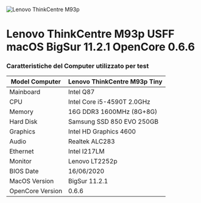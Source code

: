 ![Lenovo ThinkCentre M93p](https://github.com/danieleneroni/lenovo-thinkcentre-m93p-usff-macos/blob/m93p_usff.jpg?raw=true)

# Lenovo ThinkCentre M93p USFF macOS BigSur 11.2.1 OpenCore 0.6.6


### **Caratteristiche del Computer utilizzato per test**

|Model Computer |Lenovo ThinkCentre M93p Tiny|
|------ | ------ |
|Mainboard| Intel Q87|
|CPU| Intel Core i5-4590T 2.0GHz
|Memory| 16G DDR3 1600MHz (8G+8G)
|Hard Disk| Samsung SSD 850 EVO 250GB
|Graphics| Intel HD Graphics 4600
|Audio|    Realtek ALC283
|Ethernet| Intel I217LM
|Monitor| Lenovo LT2252p
|BIOS Date|       16/06/2020
|MacOS Version| BigSur 11.2.1
|OpenCore Version|   0.6.6

